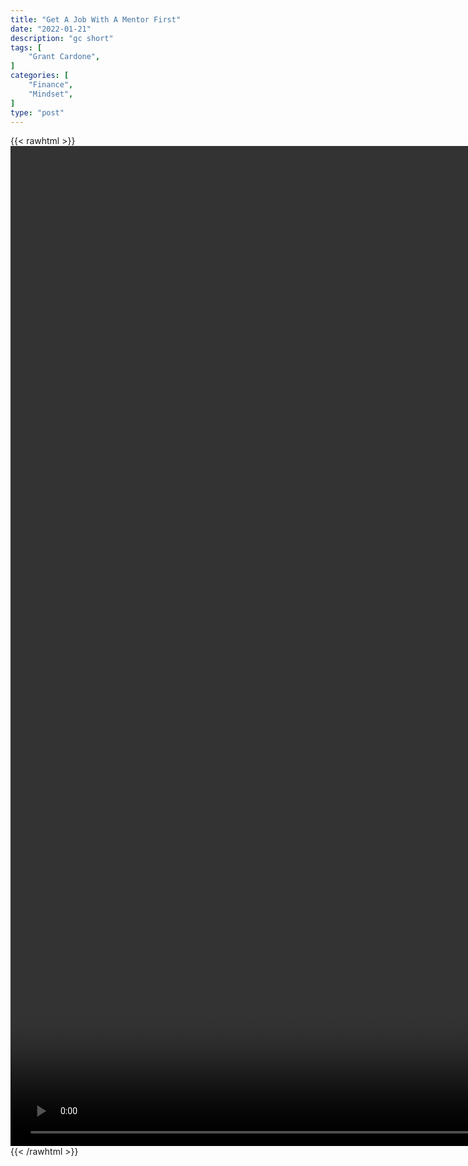 ```yaml
---
title: "Get A Job With A Mentor First"
date: "2022-01-21"
description: "gc short"
tags: [
    "Grant Cardone",
]
categories: [
    "Finance",
    "Mindset",
]
type: "post"
---
```

{{< rawhtml >}}
    <video style="height:40vh;width:auto" overflow="hidden" controls>
        <source src="https://clips.dev00ps.com/Grant_Cardone/get_a_job.mp4" type="video/mp4"> 
    </video>
{{< /rawhtml >}}